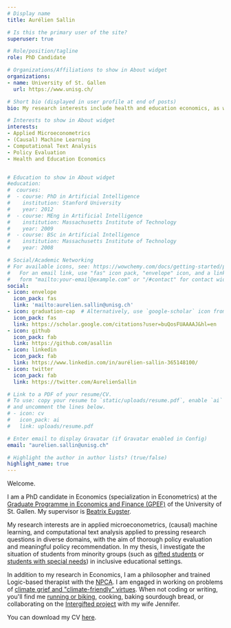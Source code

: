 ```yaml
---
# Display name
title: Aurélien Sallin

# Is this the primary user of the site?
superuser: true

# Role/position/tagline
role: PhD Candidate

# Organizations/Affiliations to show in About widget
organizations:
- name: University of St. Gallen
  url: https://www.unisg.ch/

# Short bio (displayed in user profile at end of posts)
bio: My research interests include health and education economics, as well as machine learning methods. 

# Interests to show in About widget
interests:
- Applied Microeconometrics 
- (Causal) Machine Learning
- Computational Text Analysis
- Policy Evaluation
- Health and Education Economics


# Education to show in About widget
#education:
#  courses:
#  - course: PhD in Artificial Intelligence
#    institution: Stanford University
#    year: 2012
#  - course: MEng in Artificial Intelligence
#    institution: Massachusetts Institute of Technology
#    year: 2009
#  - course: BSc in Artificial Intelligence
#    institution: Massachusetts Institute of Technology
#    year: 2008

# Social/Academic Networking
# For available icons, see: https://wowchemy.com/docs/getting-started/page-builder/#icons
#   For an email link, use "fas" icon pack, "envelope" icon, and a link in the
#   form "mailto:your-email@example.com" or "/#contact" for contact widget.
social:
- icon: envelope
  icon_pack: fas
  link: 'mailto:aurelien.sallin@unisg.ch'
- icon: graduation-cap  # Alternatively, use `google-scholar` icon from `ai` icon pack
  icon_pack: fas
  link: https://scholar.google.com/citations?user=buQosFUAAAAJ&hl=en
- icon: github
  icon_pack: fab
  link: https://github.com/asallin
- icon: linkedin
  icon_pack: fab
  link: https://www.linkedin.com/in/aurélien-sallin-365148100/
- icon: twitter
  icon_pack: fab
  link: https://twitter.com/AurelienSallin

# Link to a PDF of your resume/CV.
# To use: copy your resume to `static/uploads/resume.pdf`, enable `ai` icons in `params.toml`, 
# and uncomment the lines below.
# - icon: cv
#   icon_pack: ai
#   link: uploads/resume.pdf

# Enter email to display Gravatar (if Gravatar enabled in Config)
email: "aurelien.sallin@unisg.ch"

# Highlight the author in author lists? (true/false)
highlight_name: true
---
```


Welcome. 

I am a PhD candidate in Economics (specialization in Econometrics) at the [Graduate Programme in Economics and Finance (GPEF)](https://www.unisg.ch/en/forschung/doktorat/graduateprogrammeeconomicsandandfinance) of the University of St. Gallen. My supervisor is [Beatrix Eugster](https://www.beatrixeugster.ch/).

My research interests are in applied microeconometrics, (causal) machine learning, and computational text analysis applied to pressing research questions in diverse domains, with the aim of thorough policy evaluation and meaningful policy recommendation. In my thesis, I investigate the situation of students from minority groups (such as [gifted students](http://jhr.uwpress.org/content/early/2021/02/03/jhr.58.4.0920-11170R1.full.pdf+html) or [students with special needs](https://drive.google.com/file/d/107Nj2l3LgDpGxCkFDXnll7oCCeZ-Yz4c/view)) in inclusive educational settings. 

In addition to my research in Economics, I am a philosopher and trained Logic-based therapist with the [NPCA](https://npcassoc.org/). I am engaged in working on problems of [climate grief and "climate-friendly" virtues](https://www.pdcnet.org/ijpp/content/ijpp_2021_0007_0001_0011_0026). When not coding or writing, you'll find me [running or biking](https://www.strava.com/athletes/14815281), cooking, baking sourdough bread, or collaborating on the [Intergifted project](https://www.intergifted.com) with my wife Jennifer.  

You can download my CV [here](https://drive.google.com/file/d/1F4rkPPEMtF4aJy6h1c0cDlswmyz9geBy/view?usp=sharing).
